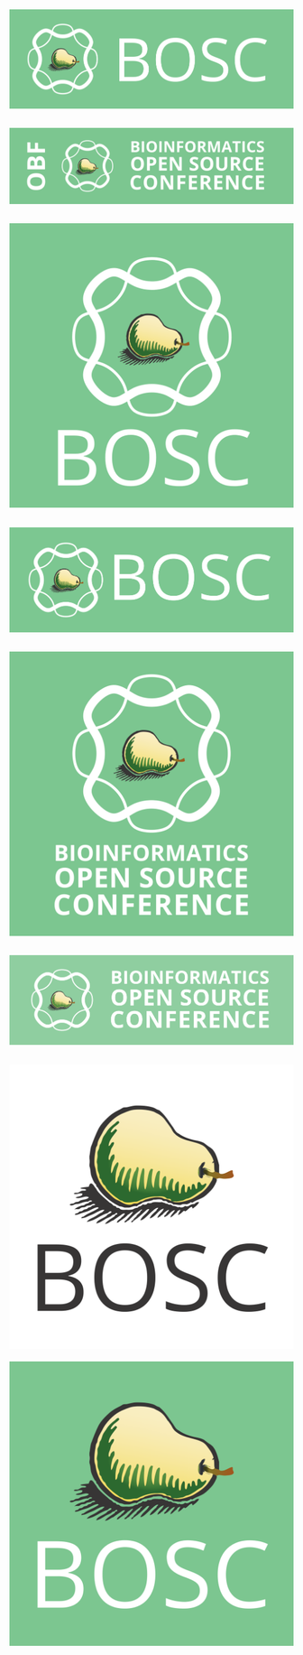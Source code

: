 ![](obf-bosc-banner.png)
-----
![](obf-bioinformatics-open-source-conference-banner.png)
-----
![](bosc-plus-new-obf-square.png)
-----
![](bosc-banner.png)
-----
![](bioinformatics-open-source-conference-square.png)
-----
![](bioinformatics-open-source-conference-banner.png)
-----
![](bosc-pear-square-white.png)
-----
![](bosc-pear-square-green.png)
